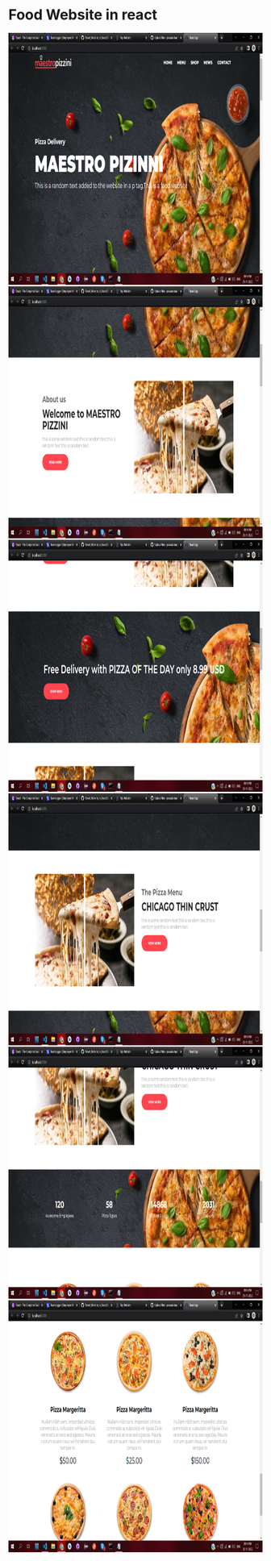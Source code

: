 # Food Website in react
<img src="https://github.com/prasadarbad/Food_Website_in_React/blob/main/Food%20website%20youtube%20ss/Screenshot%20(172).png" height= "500" width="900"/>
<img src="https://github.com/prasadarbad/Food_Website_in_React/blob/main/Food%20website%20youtube%20ss/Screenshot%20(173).png" height= "500" width="900"/>
<img src="https://github.com/prasadarbad/Food_Website_in_React/blob/main/Food%20website%20youtube%20ss/Screenshot%20(174).png" height= "500" width="900"/>
<img src="https://github.com/prasadarbad/Food_Website_in_React/blob/main/Food%20website%20youtube%20ss/Screenshot%20(175).png" height= "500" width="900"/>
<img src="https://github.com/prasadarbad/Food_Website_in_React/blob/main/Food%20website%20youtube%20ss/Screenshot%20(176).png" height= "500" width="900"/>
<img src="https://github.com/prasadarbad/Food_Website_in_React/blob/main/Food%20website%20youtube%20ss/Screenshot%20(177).png" height= "500" width="900"/>
